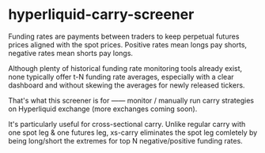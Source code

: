# hyperliquid-carry-screener
Funding rates are payments between traders to keep perpetual futures prices aligned with the spot prices. Positive rates mean longs pay shorts, negative rates mean shorts pay longs.

Although plenty of historical funding rate monitoring tools already exist, none typically offer t-N funding rate averages, especially with a clear dashboard and without skewing the averages for newly released tickers.

That's what this screener is for —— monitor / manually run carry strategies on Hyperliquid exchange (more exchanges coming soon). 

It's particularly useful for cross-sectional carry. Unlike regular carry with one spot leg & one futures leg, xs-carry eliminates the spot leg comletely by being long/short the extremes for top N negative/positive funding rates.
